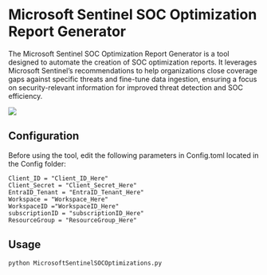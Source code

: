 # Microsoft Sentinel SOC Optimization Report Generator

The Microsoft Sentinel SOC Optimization Report Generator is a tool designed to automate the creation of SOC optimization reports. It leverages Microsoft Sentinel’s recommendations to help organizations close coverage gaps against specific threats and fine-tune data ingestion, ensuring a focus on security-relevant information for improved threat detection and SOC efficiency.

![](https://i.imgur.com/bER872r.png)

## Configuration 

Before using the tool, edit the following parameters in Config.toml located in the Config folder:

```
Client_ID = "Client_ID_Here"
Client_Secret = "Client_Secret_Here"
EntraID_Tenant = "EntraID_Tenant_Here"
Workspace = "Workspace_Here"
WorkspaceID ="WorkspaceID_Here"
subscriptionID = "subscriptionID_Here"
ResourceGroup = "ResourceGroup_Here"
```

## Usage
```
python MicrosoftSentinelSOCOptimizations.py 
```


